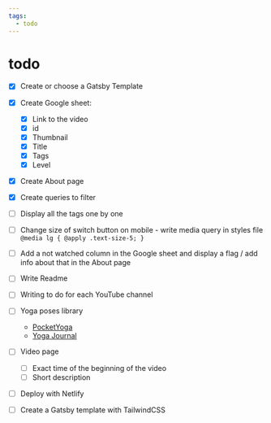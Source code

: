 ```yaml
---
tags:
  - todo
---
```

# todo

- [X] Create or choose a Gatsby Template
- [X] Create Google sheet:
  - [X] Link to the video
  - [X] id
  - [X] Thumbnail
  - [X] Title
  - [X] Tags
  - [X] Level
- [X] Create About page
- [X] Create queries to filter

- [ ] Display all the tags one by one
- [ ] Change size of switch button on mobile - write media query in styles file
  ` @media lg {
    @apply .text-size-5;
  }`
- [ ] Add a not watched column in the Google sheet and display a flag / add info about that
      in the About page

- [ ] Write Readme
- [ ] Writing to do for each YouTube channel
- [ ] Yoga poses library
  - [PocketYoga](https://pocketyoga.com/pose/)
  - [Yoga Journal](https://www.yogajournal.com/poses)

- [ ] Video page
  - [ ] Exact time of the beginning of the video
  - [ ] Short description

- [ ] Deploy with Netlify

- [ ] Create a Gatsby template with TailwindCSS
